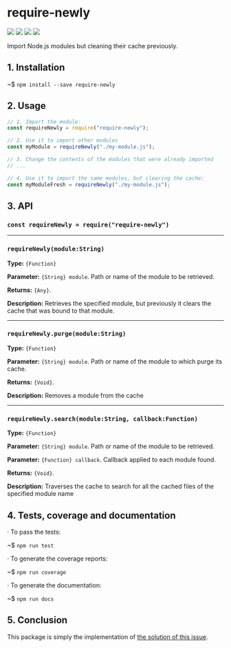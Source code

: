  


# require-newly


![](https://img.shields.io/badge/require--newly-v1.0.0-green.svg) ![](https://img.shields.io/badge/test-passing-green.svg) ![](https://img.shields.io/badge/coverage-88.24%25-green.svg) ![](https://img.shields.io/badge/stable-100%25-green.svg)


Import Node.js modules but cleaning their cache previously.

## 1. Installation

~$ `npm install --save require-newly`

## 2. Usage

```js
// 1. Import the module:
const requireNewly = require("require-newly");

// 2. Use it to import other modules
const myModule = requireNewly("./my-module.js");

// 3. Change the contents of the modules that were already imported
// ...

// 4. Use it to import the same modules, but clearing the cache:
const myModuleFresh = requireNewly("./my-module.js");
```

## 3. API

### `const requireNewly = require("require-newly")`

----

### `requireNewly(module:String)`


**Type:** `{Function}`

**Parameter:** `{String} module`. Path or name of the module to be retrieved.

**Returns:** `{Any}`.

**Description:** Retrieves the specified module, but previously it clears the cache that was bound to that module.




 


----

### `requireNewly.purge(module:String)`


**Type:** `{Function}`

**Parameter:** `{String} module`. Path or name of the module to which purge its cache.

**Returns:** `{Void}`.

**Description:** Removes a module from the cache



 


----

### `requireNewly.search(module:String, callback:Function)`


**Type:** `{Function}`

**Parameter:** `{String} module`. Path or name of the module to be retrieved.

**Parameter:** `{Function} callback`. Callback applied to each module found.

**Returns:** `{Void}`.

**Description:** Traverses the cache to search for all the cached files of the specified module name



 


## 4. Tests, coverage and documentation

· To pass the tests:

~$ `npm run test`

· To generate the coverage reports:

~$ `npm run coverage`

· To generate the documentation:

~$ `npm run docs`



## 5. Conclusion

This package is simply the implementation of [the solution of this issue](https://github.com/nodejs/node-v0.x-archive/issues/8266).





















